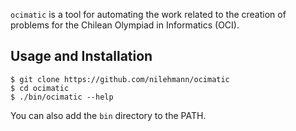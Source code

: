 `ocimatic` is a tool for automating the work related to the creation of problems for the Chilean Olympiad in Informatics (OCI).

Usage and Installation
------------------
```
$ git clone https://github.com/nilehmann/ocimatic
$ cd ocimatic
$ ./bin/ocimatic --help
```

You can also add the `bin` directory to the PATH.



